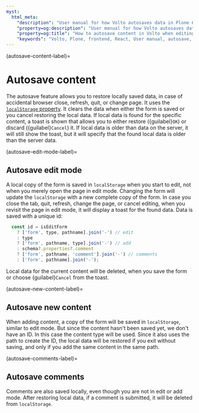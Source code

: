 ```yaml
---
myst:
  html_meta:
    "description": "User manual for how Volto autosaves data in Plone 6."
    "property=og:description": "User manual for how Volto autosaves data in Plone 6."
    "property=og:title": "How to autosave content in Volto when editing, adding, or commenting on content."
    "keywords": "Volto, Plone, frontend, React, User manual, autosave, restore"
---
```


(autosave-content-label)=

# Autosave content

The autosave feature allows you to restore locally saved data, in case of accidental browser close, refresh, quit, or change page.
It uses the [`localStorage` property](https://developer.mozilla.org/en-US/docs/Web/API/Window/localStorage).
It clears the data when either the form is saved or you cancel restoring the local data.
If local data is found for the specific content, a toast is shown that allows you to either restore ({guilabel}`OK`) or discard ({guilabel}`Cancel`) it.
If local data is older than data on the server, it will still show the toast, but it will specify that the found local data is older than the server data.


(autosave-edit-mode-label)=

## Autosave edit mode

A local copy of the form is saved in `localStorage` when you start to edit, not when you merely open the page in edit mode.
Changing the form will update the `localStorage` with a new complete copy of the form.
In case you close the tab, quit, refresh, change the page, or cancel editing, when you revisit the page in edit mode, it will display a toast for the found data.
Data is saved with a unique id:

```js
  const id = isEditForm
    ? ['form', type, pathname].join('-') // edit
    : type
    ? ['form', pathname, type].join('-') // add
    : schema?.properties?.comment
    ? ['form', pathname, 'comment'].join('-') // comments
    : ['form', pathname].join('-');
```

Local data for the current content will be deleted, when you save the form or choose {guilabel}`Cancel` from the toast.


(autosave-new-content-label)=

## Autosave new content

When adding content, a copy of the form will be saved in `localStorage`, similar to edit mode.
But since the content hasn't been saved yet, we don't have an ID.
In this case the content type will be used.
Since it also uses the path to create the ID, the local data will be restored if you exit without saving, and only if you add the same content in the same path.


(autosave-comments-label)=

## Autosave comments

Comments are also saved locally, even though you are not in edit or add mode.
After restoring local data, if a comment is submitted, it will be deleted from `localStorage`.
